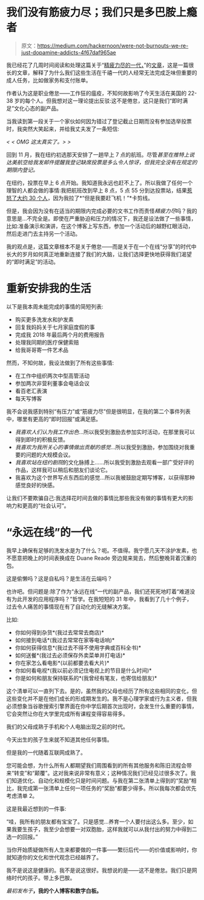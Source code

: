 # 我们没有筋疲力尽；我们只是多巴胺上瘾者

> 原文：<https://medium.com/hackernoon/were-not-burnouts-we-re-just-dopamine-addicts-4f67daf965ae>

我已经花了几周时间阅读和处理这篇关于“[精疲力尽的一代，](https://www.buzzfeednews.com/article/annehelenpetersen/millennials-burnout-generation-debt-work)”的[文章](https://hackernoon.com/tagged/article)，这是一篇很长的文章，解释了为什么我们这些生活在千禧一代的人经常无法完成乏味但重要的成人任务，比如做家务和支付账单。

作者认为这是职业倦怠——工作狂的瘟疫，不知何故影响了今天生活在美国的 22-38 岁的每个人。但我想对这一理论提出反驳:这不是倦怠，这只是我们“即时满足”文化心态的副产品。

当我读到第一段关于一个家伙如何因为错过了登记截止日期而没有参加选举投票时，我突然大笑起来，并给我丈夫发了一条短信:

*< < OMG 这太真实了。> >*

回到 11 月，我在纽约初选那天安排了一趟早上 7 点的航班。尽管*甚至在推特上说达美航空给我发邮件提醒我登记缺席投票是多么令人惊讶，但我完全没有在规定的期限内登记。*

在纽约，投票在早上 6 点开始。我知道我永远也赶不上了。所以我做了任何一个理智的人都会做的事情:我把航班改到早上 8 点，5 点 55 分到达投票站，结果[惹怒了大约 30 个人](/@bethanymarz/in-the-name-of-civic-duty-b3048c5fdcdb)，因为我拉了*“但是我要赶飞机！”*卡剪线。

但是，我会因为没有在适当的期限内完成必要的文书工作而责怪*精疲力尽*吗？我的意思是…不完全是。即使在严重胁迫和压力的情况下，我还是设法做了一些事情，比如:准备演示和演讲，在这个博客上写东西，参加一个活动后的越野红眼活动，然后走进门去主持另一个活动。

我的观点是，这篇文章根本不是关于倦怠——而是关于在一个在线“分享”的时代中长大的岁月如何真正地重新连接了我们的大脑，让我们选择更快地获得我们渴望的“即时满足”的活动。

# 重新安排我的生活

以下是我本周未能完成的事情的简短列表:

*   购买更多洗发水和护发素
*   回复我妈妈关于七月家庭度假的事
*   完成我 2018 年最后两个月的费用报告
*   处理我同期的医疗保健索赔
*   给我哥哥寄一件艺术品

然而，不知何故，我设法做到了所有这些事情:

*   在工作中组织两次中型高管活动
*   参加两次非营利董事会电话会议
*   看百老汇表演
*   每天写博客

我不会说我感到特别“有压力”或“筋疲力尽”但是很明显，在我的第二个事件列表中，哪里有更高的“即时回报”或满足感。

*   *我喜欢人们认为我工作出色*…所以我受到激励去参加实时活动，在那里我可以得到即时的积极反馈。
*   *我喜欢为我所关心的事情做出贡献的感觉*…所以我受到激励，参加围绕对我重要的问题的大规模会议。
*   *我喜欢站在纽约剧院*的文化脉搏上……所以我受到激励去观看一部广受好评的作品，这样我可以稍后和朋友们谈论它。
*   我喜欢为这个世界写点东西后的感觉…所以我被鼓励定期写博客，以获得那种感觉良好的快感。

让我们不要欺骗自己:我选择花时间去做的事情比那些我没有做的事情有更大的影响力和更高的“社会认可”。

# “永远在线”的一代

我早上确保有足够的洗发水是为了什么？呃。不值得。我宁愿几天不涂护发素，也不愿意把晚上的时间表换成在 Duane Reade 旁边晃来晃去，然后整晚背着沉重的包。

这是偷懒吗？这是自私吗？是生活在云端吗？

也许吧。但问题是:除了作为“永远在线”一代的副产品，我们还死死地盯着“难道没有为此开发的应用程序吗？”哲学。在我短短的 31 年中，我看到了几十个例子，过去令人痛苦的事情现在有了自动化的无缝解决方案。

比如:

*   你如何得到杂货*(我过去常常去商店)*
*   如何接到电话*(我过去常常在家等电话响)*
*   你如何获得信息*(我过去不得不使用字典或百科全书)*
*   如何送餐*(我过去必须保存外卖菜单并打电话)*
*   你在家怎么看电影*(以前都要去看大片)*
*   你如何看电视*(我以前必须记住电视上的节目是什么时间)*
*   你是如何和朋友保持联系的*(我曾经有笔友，也寄信给朋友)*

这个清单可以一直列下去。是的，虽然我的父母也经历了所有这些相同的变化，但这些变化并不是在他们成长的形成期发生的。我不是心理学家或行为主义者，但我必须想象当谷歌搜索引擎界面在你中学后期首次出现时，会发生什么重要的事情，它会突然让你在大学里完成所有课程变得容易得多。

我们的父母成熟于手机和个人电脑出现之前的时代。

今天出生的孩子生来就不知道其他任何事情。

但是我的一代随着互联网成熟了。

您可能会想，为什么所有人都期望我们周围看到的所有其他服务和陈旧流程会带来“转变”和“颠覆”。这对我来说非常有意义；这种情况我们已经见过很多次了。我们知道优化、自动化和规模化只是时间问题。与我在第二张清单上得到的“奖励”相比，我完成第一张清单上任何一项任务的“奖励”都要少得多。所以我每次都会优先考虑清单 2。

这是我最近想到的一件事:

“哇，我所有的朋友都有宝宝了。只是感觉…养育一个人要付出这么多。至少，如果我要生孩子，我至少会想要一对双胞胎，这样我就可以从我付出的努力中得到二选一的回报。”

当你开始质疑做所有人生来都要做的一件事——繁衍后代——的价值或影响时，你就知道你的文化和世代观念已经越界了。

我不是说这是健康的。我不是说这很好。我想说的是——这不是倦怠。我们只是网络时代的孩子。带上多巴胺。

*最初发布于*[](http://bethanycrystal.com/blog/2019/01/17/were-not-burnouts-were-just-dopamine-addicts/)**，我的个人博客和数字白板。**